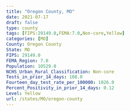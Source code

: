 ```yaml
---
title: "Oregon County, MO"
date: 2021-07-17
draft: false
type: county
tags: [FIPS:29149.0,FEMA:7.0,Non-core,Yellow]
categories: [MO]
County: Oregon County
State: MO
FIPS: 29149.0
FEMA_Region: 7.0
Population: 10529.0
NCHS_Urban_Rural_Classification: Non-core
Tests_in_prior_14_days: 108.0
Fourteen_day_test_rate_per_100000: 1026.0
Percent_Positivity_in_prior_14_days: 0.12
Level: Yellow
url: /states/MO/oregon-county
---
```



